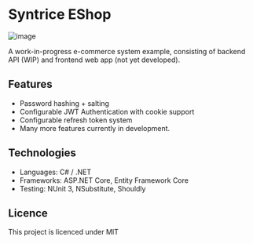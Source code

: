 # Syntrice EShop 

![image](https://github.com/user-attachments/assets/ce904e92-2229-47f4-912d-724dafa4d2be)

A work-in-progress e-commerce system example, consisting of backend API (WIP) and frontend web app (not yet developed).

## Features

- Password hashing + salting
- Configurable JWT Authentication with cookie support
- Configurable refresh token system
- Many more features currently in development.

## Technologies

- Languages: C# / .NET
- Frameworks: ASP.NET Core, Entity Framework Core
- Testing: NUnit 3, NSubstitute, Shouldly 

## Licence

This project is licenced under MIT


